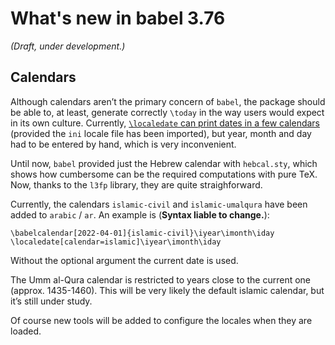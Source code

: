 # What's new in babel 3.76

*(Draft, under development.)*

## Calendars

Although calendars aren’t the primary concern of `babel`, the package
should be able to, at least, generate correctly `\today` in the way
users would expect in its own culture. Currently, [`\localedate` can
print dates in a few
calendars](https://latex3.github.io/babel/news/whats-new-in-babel-3.45.html)
(provided the `ini` locale file has been imported), but year, month and
day had to be entered by hand, which is very inconvenient.

Until now, `babel` provided just the Hebrew calendar with `hebcal.sty`,
which shows how cumbersome can be the required computations with pure
TeX. Now, thanks to the `l3fp` library, they are quite straighforward.

Currently, the calendars `islamic-civil` and `islamic-umalqura` have
been added to `arabic` / `ar`. An example is (**Syntax liable to
change.**):
```
\babelcalendar[2022-04-01]{islamic-civil}\iyear\imonth\iday
\localedate[calendar=islamic]\iyear\imonth\iday
```
Without the optional argument the current date is used.

The Umm al-Qura calendar is restricted to years close to the current
one (approx. 1435-1460). This will be very likely the default islamic
calendar, but it’s still under study.

Of course new tools will be added to configure the locales when they
are loaded.







